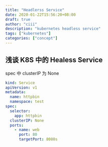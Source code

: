 ```yaml
---
title: "Headlerss Service"
date: 2020-01-22T15:56:20+08:00
draft: true
author: "ciii"
description: "kubernetes headless service"
tags: ["kubernetes"]
categories: ["concept"]
---
```


## 浅谈 K8S 中的 Healess Service

<!--more-->

spec 中 clusterIP 为 None

```yml
kind: Service
apiVersion: v1
metadata:
  name: httpbin
  namespace: test
spec:
  selector:
    app: httpbin
  clusterIP: None
  ports:
    - name: web
      port: 80
      targetPort: 8080s
```
